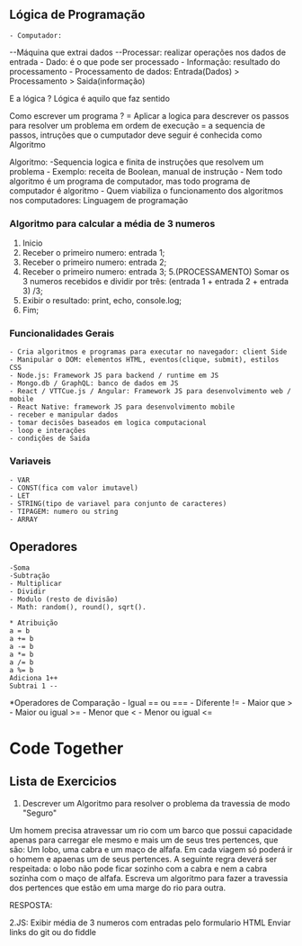 ## Lógica de Programação

    - Computador:

--Máquina que extrai dados
--Processar: realizar operações nos dados de entrada - Dado: é o que pode ser processado - Informação: resultado do processamento - Processamento de dados: Entrada(Dados) > Processamento > Saida(informação)

E a lógica ?
Lógica é aquilo que faz sentido

Como escrever um programa ?
= Aplicar a logica para descrever os passos para resolver um problema em ordem de execução
= a sequencia de passos, intruções que o cumputador deve seguir é conhecida como Algoritmo

Algoritmo:
-Sequencia logica e finita de instruções que resolvem um problema - Exemplo: receita de Boolean, manual de instrução - Nem todo algoritmo é um programa de computador, mas todo programa de computador é algoritmo - Quem viabiliza o funcionamento dos algoritmos nos computadores: Linguagem de programação

### Algoritmo para calcular a média de 3 numeros

1. Inicio
2. Receber o primeiro numero: entrada 1;
3. Receber o primeiro numero: entrada 2;
4. Receber o primeiro numero: entrada 3;
5.(PROCESSAMENTO) Somar os 3 numeros recebidos e dividir por três: (entrada 1 + entrada 2 + entrada 3) /3;
6. Exibir o resultado: print, echo, console.log;
7. Fim;

### Funcionalidades Gerais

    - Cria algoritmos e programas para executar no navegador: client Side
    - Manipular o DOM: elementos HTML, eventos(clique, submit), estilos CSS
    - Node.js: Framework JS para backend / runtime em JS
    - Mongo.db / GraphQL: banco de dados em JS
    - React / VTTCue.js / Angular: Framework JS para desenvolvimento web / mobile
    - React Native: framework JS para desenvolvimento mobile
    - receber e manipular dados
    - tomar decisões baseados em logica computacional
    - loop e interações
    - condições de Saida

### Variaveis

    - VAR
    - CONST(fica com valor imutavel)
    - LET
    - STRING(tipo de variavel para conjunto de caracteres)
    - TIPAGEM: numero ou string
    - ARRAY

## Operadores 
    -Soma
    -Subtração
    - Multiplicar
    - Dividir
    - Modulo (resto de divisão)
    - Math: random(), round(), sqrt().

    * Atribuição
    a = b
    a += b
    a -= b
    a *= b
    a /= b
    a %= b
    Adiciona 1++
    Subtrai 1 --

*Operadores de Comparação
    - Igual == ou ===
    - Diferente !=
    - Maior que >
    - Maior ou igual >=
    - Menor que <
    - Menor ou igual <=

# Code Together 

## Lista de Exercicios

1. Descrever um Algoritmo para resolver o problema da travessia de modo "Seguro"

Um homem precisa atravessar um rio com um barco que possui capacidade apenas para carregar ele mesmo e mais um de seus tres pertences, que são: Um lobo, uma cabra e um maço de alfafa. Em cada viagem só poderá ir o homem e apaenas um de seus pertences. A seguinte regra deverá ser respeitada: o lobo não pode ficar sozinho com a cabra e nem a cabra sozinha com o maço de alfafa. Escreva um algoritmo para fazer a travessia dos pertences que estão em uma marge do rio para outra. 

RESPOSTA: 

2.JS: Exibir média de 3 numeros com entradas pelo formulario HTML
Enviar links do git ou do fiddle
